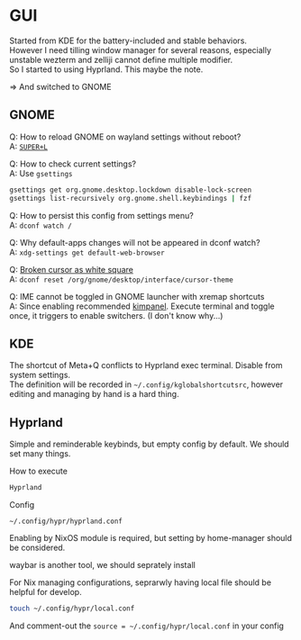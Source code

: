 # GUI

Started from KDE for the battery-included and stable behaviors.\
However I need tilling window manager for several reasons, especially unstable wezterm and zelliji cannot define multiple modifier.\
So I started to using Hyprland. This maybe the note.

=> And switched to GNOME

## GNOME

Q: How to reload GNOME on wayland settings without reboot?\
A: [`SUPER+L`](https://superuser.com/a/1740160)

Q: How to check current settings?\
A: Use `gsettings`

```bash
gsettings get org.gnome.desktop.lockdown disable-lock-screen
gsettings list-recursively org.gnome.shell.keybindings | fzf
```

Q: How to persist this config from settings menu?\
A: `dconf watch /`

Q: Why default-apps changes will not be appeared in dconf watch?\
A: `xdg-settings get default-web-browser`

Q: [Broken cursor as white square](https://github.com/NixOS/nixpkgs/issues/140505#issuecomment-1637341617)\
A: `dconf reset /org/gnome/desktop/interface/cursor-theme`

Q: IME cannot be toggled in GNOME launcher with xremap shortcuts\
A: Since enabling recommended [kimpanel](https://extensions.gnome.org/extension/261/kimpanel/). Execute terminal and toggle once, it triggers to enable switchers. (I don't know why...)

## KDE

The shortcut of Meta+Q conflicts to Hyprland exec terminal. Disable from system settings.\
The definition will be recorded in `~/.config/kglobalshortcutsrc`, however editing and managing by hand is a hard thing.

## Hyprland

Simple and reminderable keybinds, but empty config by default. We should set many things.

How to execute

```bash
Hyprland
```

Config

`~/.config/hypr/hyprland.conf`

Enabling by NixOS module is required, but setting by home-manager should be considered.

waybar is another tool, we should seprately install

For Nix managing configurations, seprarwly having local file should be helpful for develop.

```bash
touch ~/.config/hypr/local.conf
```

And comment-out the `source = ~/.config/hypr/local.conf` in your config

